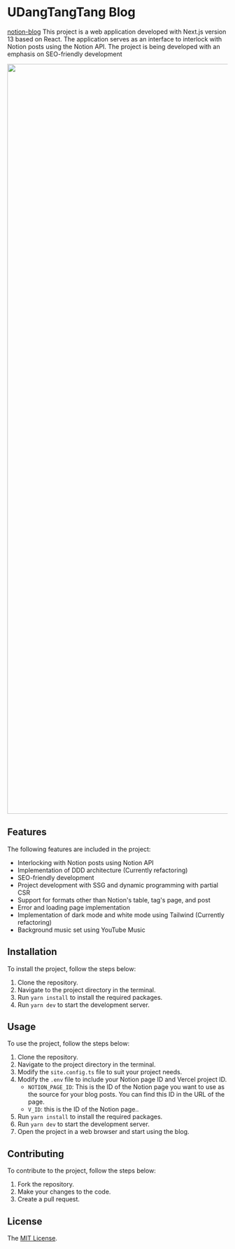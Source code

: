 # UDangTangTang Blog

[notion-blog](https://bangul-log.vercel.app/) This project is a web application developed with Next.js version 13 based on React. The application serves as an interface to interlock with Notion posts using the Notion API. The project is being developed with an emphasis on SEO-friendly development

<img width="1710" alt="" src="https://github.com/hansolbangul/notion-blog/assets/71314689/9be50209-bf01-4bd3-a7aa-fb58d350fa97">

## Features

The following features are included in the project:

- Interlocking with Notion posts using Notion API
- Implementation of DDD architecture (Currently refactoring)
- SEO-friendly development
- Project development with SSG and dynamic programming with partial CSR
- Support for formats other than Notion's table, tag's page, and post
- Error and loading page implementation
- Implementation of dark mode and white mode using Tailwind (Currently refactoring)
- Background music set using YouTube Music

## Installation

To install the project, follow the steps below:

1. Clone the repository.
2. Navigate to the project directory in the terminal.
3. Run `yarn install` to install the required packages.
4. Run `yarn dev` to start the development server.

## Usage

To use the project, follow the steps below:

1. Clone the repository.
2. Navigate to the project directory in the terminal.
3. Modify the `site.config.ts` file to suit your project needs.
4. Modify the `.env` file to include your Notion page ID and Vercel project ID.
   - `NOTION_PAGE_ID`: This is the ID of the Notion page you want to use as the source for your blog posts. You can find this ID in the URL of the page.
   - `V_ID`: this is the ID of the Notion page..
5. Run `yarn install` to install the required packages.
6. Run `yarn dev` to start the development server.
7. Open the project in a web browser and start using the blog.

## Contributing

To contribute to the project, follow the steps below:

1. Fork the repository.
2. Make your changes to the code.
3. Create a pull request.

## License

The [MIT License](LICENSE).
